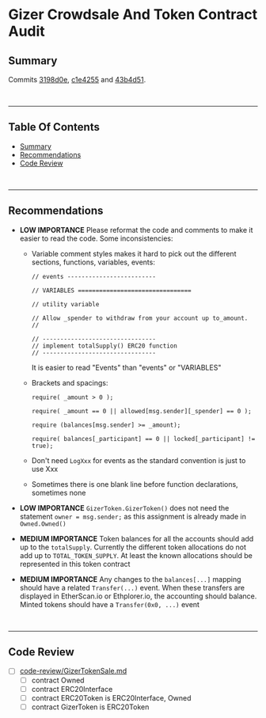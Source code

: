 # Gizer Crowdsale And Token Contract Audit

## Summary

Commits
[3198d0e](https://github.com/GizerInc/crowdsale/commit/3198d0e0c38a9103554e56734c1c9e63f941dc57),
[c1e4255](https://github.com/GizerInc/crowdsale/commit/c1e4255f8de001f5eb271a9f6598bd3f12e57fe6) and
[43b4d51](https://github.com/GizerInc/crowdsale/commit/43b4d51b0ca1268e72b69ad66cc3b6f612e31fdb).

<br />

<hr />

## Table Of Contents

* [Summary](#summary)
* [Recommendations](#recommendations)
* [Code Review](#code-review)

<br />

<hr />

## Recommendations

* **LOW IMPORTANCE** Please reformat the code and comments to make it easier to read the code. Some inconsistencies:

  * Variable comment styles makes it hard to pick out the different sections, functions, variables, events:

        // events -------------------------

        // VARIABLES ================================

        // utility variable

        // Allow _spender to withdraw from your account up to_amount.
        //

        // --------------------------------
        // implement totalSupply() ERC20 function
        // --------------------------------

    It is easier to read "Events" than "events" or "VARIABLES"

  * Brackets and spacings:

        require( _amount > 0 );

        require( _amount == 0 || allowed[msg.sender][_spender] == 0 );

        require (balances[msg.sender] >= _amount);

        require( balances[_participant] == 0 || locked[_participant] != true);

  * Don't need `LogXxx` for events as the standard convention is just to use Xxx
  * Sometimes there is one blank line before function declarations, sometimes none

* **LOW IMPORTANCE** `GizerToken.GizerToken()` does not need the statement `owner = msg.sender;` as this assignment is already
  made in `Owned.Owned()`

* **MEDIUM IMPORTANCE** Token balances for all the accounts should add up to the `totalSupply`. Currently the different
  token allocations do not add up to `TOTAL_TOKEN_SUPPLY`. At least the known allocations should be represented in this token contract

* **MEDIUM IMPORTANCE** Any changes to the `balances[...]` mapping should have a related `Transfer(...)` event. When these transfers
  are displayed in EtherScan.io or Ethplorer.io, the accounting should balance. Minted tokens should have a `Transfer(0x0, ...)` event

<br />

<hr />

## Code Review

* [ ] [code-review/GizerTokenSale.md](code-review/GizerTokenSale.md)
  * [ ] contract Owned 
  * [ ] contract ERC20Interface 
  * [ ] contract ERC20Token is ERC20Interface, Owned 
  * [ ] contract GizerToken is ERC20Token
